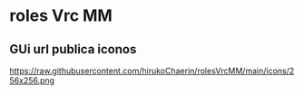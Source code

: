 # roles Vrc MM

## GUi url publica iconos
https://raw.githubusercontent.com/hirukoChaerin/rolesVrcMM/main/icons/256x256.png